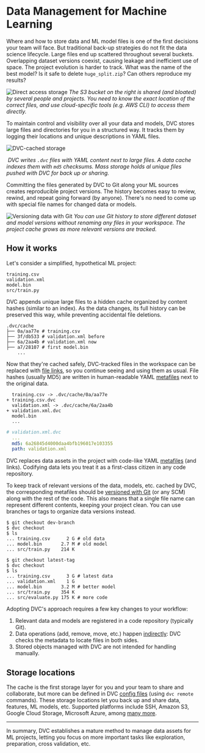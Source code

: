 # Data Management for Machine Learning

<!--
## Data Management for Machine Learning
-->

Where and how to store data and ML model files is one of the first decisions
your team will face. But traditional back-up strategies do not fit the data
science lifecycle. Large files end up scattered throughout several buckets.
Overlapping dataset versions coexist, causing leakage and inefficient use of
space. The project evolution is harder to track. What was the name of the best
model? Is it safe to delete `huge_split.zip`? Can others reproduce my results?

![Direct access storage](/img/direct_access_storage.png) _The S3 bucket on the
right is shared (and bloated) by several people and projects. You need to know
the exact location of the correct files, and use cloud-specific tools (e.g. AWS
CLI) to access them directly._

To maintain control and visibility over all your data and models, DVC stores
large files and directories for you in a structured way. It tracks them by
logging their locations and unique descriptions in YAML files.

![DVC-cached storage](/img/dvc_managed_storage.png)

![]() _DVC writes `.dvc` files with YAML content next to large files. A data
cache indexes them with `md5` checksums. Mass storage holds al unique files
pushed with DVC for back up or sharing._

Committing the files generated by DVC to Git along your ML sources creates
reproducible project versions. The history becomes easy to review, rewind, and
repeat going forward (by anyone). There's no need to come up with special file
names for changed data or models.

![Versioning data with Git](/img/project_versioning.png) _You can use Git
history to store different dataset and model versions without renaming any files
in your workspace. The project cache grows as more relevant versions are
tracked._

## How it works

Let's consider a simplified, hypothetical ML project:

```
training.csv
validation.xml
model.bin
src/train.py
```

DVC appends unique large files to a hidden <abbr>cache</abbr> organized by
content hashes (similar to an index). As the data changes, its full history can
be preserved this way, while preventing accidental file deletions.

```cli
.dvc/cache
├── 0a/aa77e # training.csv
├── 3f/db533 # validation.xml before
├── 6a/2aa4b # validation.xml now
├── a7/28107 # first model.bin
    ...
```

Now that they're cached safely, DVC-tracked files in the <abbr>workspace</abbr>
can be replaced with [file links], so you continue seeing and using them as
usual. File hashes (usually MD5) are written in human-readable YAML [metafiles]
next to the original data.

```git
  training.csv -> .dvc/cache/0a/aa77e
+ training.csv.dvc
  validation.xml -> .dvc/cache/6a/2aa4b
+ validation.xml.dvc
  model.bin
  ...
```

```yaml
# validation.xml.dvc
  ...
  md5: 6a26845d4000daa4bfb196017e103355
  path: validation.xml
```

[metafiles]: /doc/user-guide/project-structure
[file links]: /doc/user-guide/data-management/large-dataset-optimization

<admon type="info" title="Data codification">

DVC replaces data assets in the project with code-like YAML [metafiles] (and
links). Codifying data lets you treat it as a first-class citizen in any code
repository.

</admon>

To keep track of relevant versions of the data, models, etc. cached by DVC, the
corresponding metafiles should be [versioned with Git] (or any SCM) along with
the rest of the code. This also means that a single file name can represent
different contents, keeping your project clean. You can use branches or tags to
organize data versions instead.

[versioned with git]:
  https://git-scm.com/book/en/v2/Getting-Started-About-Version-Control

```cli
$ git checkout dev-branch
$ dvc checkout
$ ls
... training.csv      2 G # old data
... model.bin       2.7 M # old model
... src/train.py    214 K

$ git checkout latest-tag
$ dvc checkout
$ ls
... training.csv      3 G # latest data
... validation.xml    1 G
... model.bin       3.2 M # better model
... src/train.py    354 K
... src/evaluate.py 175 K # more code
```

Adopting DVC's approach requires a few key changes to your workflow:

1. Relevant data and models are registered in a code repository (typically Git).
1. Data operations (add, remove, move, etc.) happen [indirectly]: DVC checks the
   metadata to locate files in both sides.
1. Stored objects managed with DVC are not intended for handling manually.

[indirectly]: https://en.wikipedia.org/wiki/Indirection

<!-- ## Benefits and tradeoffs

At the same time, it comes with many benefits:

- Easily manage **data as code** and [optimize space usage][file links]
  automatically.
- DVC keeps track of large files and directories for you, mapping them between
  your <abbr>workspace</abbr> and storage.
- Easily share, distribute, and migrate data among one or more storage locations
  ([multiple providers supported]).
- Your <abbr>repository</abbr> stays small and easy **collaborate** on (using
  regular [Git workflows]).
- [Data versioning] guarantees ML **reproducibility**.
- Use a **consistent interface** to access and sync data anywhere (via [CLI],
  [API], [IDE], or [web]), regardless of the storage platform (S3, GDrive, NAS,
  etc.).
- Data **integrity** based on a Git-based storage; Data **security** through an
  authored project history that can be audited.
- Advanced features: [Data registries], [ML pipelines], [CI/CD for ML],
  [productize] your ML models, and more!

[multiple providers supported]:
  /doc/command-reference/remote/add#supported-storage-types
[git workflows]:
  https://git-scm.com/book/en/v2/Distributed-Git-Distributed-Workflows
[data versioning]: /doc/use-cases/versioning-data-and-models
[cli]: /doc/command-reference
[api]: /doc/api-reference
[ide]: /doc/vs-code-extension
[web]: /doc/studio
[data registries]: /doc/use-cases/data-registry
[ml pipelines]: /doc/user-guide/pipelines
[ci/cd for ml]: https://cml.dev/
[productize]: https://mlem.ai/
-->

## Storage locations

The cache is the first storage layer for you and your team to share and
collaborate, but more can be defined in DVC [config files] (using `dvc remote`
commands). These storage locations let you back up and share data, features, ML
models, etc. Supported platforms include SSH, Amazon S3, Google Cloud Storage,
Microsoft Azure, among [many more].

[config files]: /doc/user-guide/project-structure/internal-files
[many more]: /doc/command-reference/remote/add#supported-storage-types

---

In summary, DVC establishes a mature method to manage data assets for ML
projects, letting you focus on more important tasks like exploration,
preparation, cross validation, etc.
